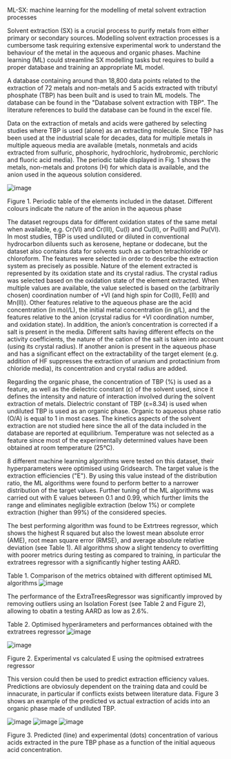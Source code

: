 ML-SX: machine learning for the modelling of metal solvent extraction processes 

Solvent extraction (SX) is a crucial process to purify metals from either primary or secondary sources. Modelling solvent extraction processes is a cumbersome task requiring extensive experimental work to understand the behaviour of the metal in the aqueous and organic phases. Machine learning (ML) could streamline SX modelling tasks but requires to build a proper database and training an appropriate ML model. 

A database containing around than 18,800 data points related to the extraction of 72 metals and non-metals and 5 acids extracted with tributyl phosphate (TBP) has been built and is used to train ML models. The database can be found in the "Database solvent extraction with TBP". The literature references to build the database can be found in the excel file. 

Data on the extraction of metals and acids were gathered by selecting studies where TBP is used (alone) as an extracting molecule. Since TBP has been used at the industrial scale for decades, data for multiple metals in multiple aqueous media are available (metals, nonmetals and acids extracted from sulfuric, phosphoric, hydrochloric, hydrobromic, perchloric and fluoric acid media).  The periodic table displayed in Fig. 1 shows the metals, non-metals and protons (H) for which data is available, and the anion used in the aqueous solution considered.

![image](https://github.com/user-attachments/assets/c27a9284-414e-4757-b724-42c5117f33e5)

Figure 1. Periodic table of the elements included in the dataset. Different colours indicate the nature of the anion in the aqueous phase

The dataset regroups data for different oxidation states of the same metal when available, e.g. Cr(VI) and Cr(III), Cu(I) and Cu(II), or Pu(III) and Pu(VI). In most studies, TBP is used undiluted or diluted in conventional hydrocarbon diluents such as kerosene, heptane or dodecane, but the dataset also contains data for solvents such as carbon tetrachloride or chloroform. The features were selected in order to describe the extraction system as precisely as possible. Nature of the element extracted is represented by its oxidation state and its crystal radius. The crystal radius was selected based on the oxidation state of the element extracted. When multiple values are available, the value selected is based on the (arbitrarily chosen) coordination number of +VI (and high spin for Co(II), Fe(II) and Mn(II)). Other features relative to the aqueous phase are the acid concentration (in mol/L), the initial metal concentration (in g/L), and the features relative to the anion (crystal radius for +VI coordination number, and oxidation state). In addition, the anion’s concentration is corrected if a salt is present in the media. Different salts having different effects on the activity coefficients, the nature of the cation of the salt is taken into account (using its crystal radius). If another anion is present in the aqueous phase and has a significant effect on the extractability of the target element (e.g. addition of HF suppresses the extraction of uranium and protactinium from chloride media), its concentration and crystal radius are added. 

Regarding the organic phase, the concentration of TBP (%) is used as a feature, as well as the dielectric constant (ε) of the solvent used, since it defines the intensity and nature of interaction involved during the solvent extraction of metals. Dielectric constant of TBP (ε=8.34) is used when undiluted TBP is used as an organic phase. Organic to aqueous phase ratio (O/A) is equal to 1 in most cases. The kinetics aspects of the solvent extraction are not studied here since the all of the data included in the database are reported at equilibrium. Temperature was not selected as a feature since most of the experimentally determined values have been obtained at room temperature (25°C). 

8 different machine learning algorithms were tested on this dataset, their hyperparameters were optimised using Gridsearch. The target value is the extraction efficiencies ("E"). By using this value instead of the distribution ratio, the ML algorithms were found to perform better to a narrower distribution of the target values. Further tuning of the ML algorithms was carried out with E values between 0.1 and 0.99, which further limits the range and eliminates negligible extraction (below 1%) or complete extraction (higher than 99%) of the considered species. 

The best performing algorithm was found to be Extrtrees regressor, which shows the highest R squared but also the lowest mean absolute error (AME), root mean square error (RMSE), and average absolute relative deviation (see Table 1). All algorithms show a slight tendency to overfitting with poorer metrics during testing as compared to training, in particular the extratrees regressor with a significantly higher testing AARD. 

Table 1. Comparison of the metrics obtained with different optimised ML algorithms 
![image](https://github.com/user-attachments/assets/efcc189a-ae9e-418e-bc1c-8514a4af5604)

The performance of the ExtraTreesRegressor was significantly improved by removing outliers using an Isolation Forest (see Table 2 and Figure 2), allowing to obatin a testing AARD as low as 2.6%.

Table 2. Optimised hyperârameters and performances obtained with the extratrees regressor
![image](https://github.com/user-attachments/assets/5fc89864-fdc5-4b83-b487-56d741a5c897)



![image](https://github.com/user-attachments/assets/67298472-8602-4630-b5e5-5b10472ed952)

Figure 2. Experimental vs calculated E using the opitmised extratrees regressor


This version could then be used to predict extraction efficiency values. Predictions are obviosuly dependent on the training data and could be innacurate, in particular if conflicts exists between literature data. Figure 3 shows an example of the predicted vs actual extraction of acids into an organic phase made of undiluted TBP.




![image](https://github.com/user-attachments/assets/0e010383-107d-4434-9bce-ea9453ac335c)
![image](https://github.com/user-attachments/assets/7fb5b452-88dc-45ff-b950-7fb7163b7d34)
![image](https://github.com/user-attachments/assets/d76e02d6-69df-495d-bb7a-e536a5b857a3)

Figure 3. Predicted (line) and experimental (dots) concentration of various acids extracted in the pure TBP phase as a function of the initial aqueous acid concentration. 
